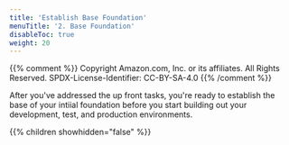 ```yaml
---
title: 'Establish Base Foundation'
menuTitle: '2. Base Foundation'
disableToc: true
weight: 20
---
```


{{% comment %}}
Copyright Amazon.com, Inc. or its affiliates. All Rights Reserved.
SPDX-License-Identifier: CC-BY-SA-4.0
{{% /comment %}}

After you've addressed the up front tasks, you're ready to establish the base of your intiial foundation before you start building out your development, test, and production environments.

{{% children showhidden="false" %}}

